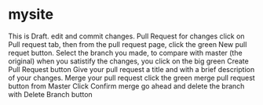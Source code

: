 # mysite
This is Draft. edit and commit changes.
Pull Request for changes
click on Pull request tab, then from the pull request page, click the green New pull requet button. 
Select the branch you made, to compare with master (the original)
when you satistify the changes, you click on the big green Create Pull Request button
Give your pull request a title and with a brief description of your changes. 
Merge your pull request
click the green merge pull request button from Master
Click Confirm merge
go ahead and delete the branch with Delete Branch button 
